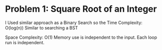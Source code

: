 # Problem 1: Square Root of an Integer

I Used similar approach as a Binary Search 
so the Time Complexity: O(log(n)) Similar to searching a BST

Space Complexity: O(1)
Memory use is independent to the input. Each loop run is independent.